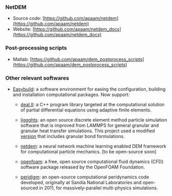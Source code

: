 ###

### NetDEM

- Source code: [https://github.com/apaam/netdem](https://github.com/apaam/netdem)
- Website: [https://github.com/apaam/netdem_docs](https://github.com/apaam/netdem_docs)

### Post-processing scripts

- Matlab: [https://github.com/apaam/dem_postprocess_scripts](https://github.com/apaam/dem_postprocess_scripts)

### Other relevant softwares

- [Easybuild](https://github.com/apaam/easy_build): a software environment for easing the configuration, building and installation computational packages. Now support:
  
    - [deal.II](https://github.com/dealii/dealii): a C++ program library targeted at the computational solution of partial differential equations using adaptive finite elements. 
    
    - [liggghts](https://github.com/CFDEMproject/LIGGGHTS-PUBLIC.git): an open source discrete element method particle simulation software that is improved from LAMMPS for general granular and granular heat transfer simulations. This project used a modified [version](https://github.com/schrummy14/LIGGGHTS_Flexible_Fibers.git) that includes granular bond formulations. 
    
    - [netdem](https://github.com/apaam/netdem.git): a neural network machine learning enabled DEM framework for computational particle mechanics. [to be open-source soon]
    
    - [openfoam](https://github.com/OpenFOAM/OpenFOAM-dev): a free, open source computational fluid dynamics (CFD) software package released by the OpenFOAM Foundation.
    
    - [peridigm](https://github.com/peridigm/peridigm.git): an open-source computational peridynamics code developed, originally at Sandia National Laboratories and open-sourced in 2011, for massively-parallel multi-physics simulations.